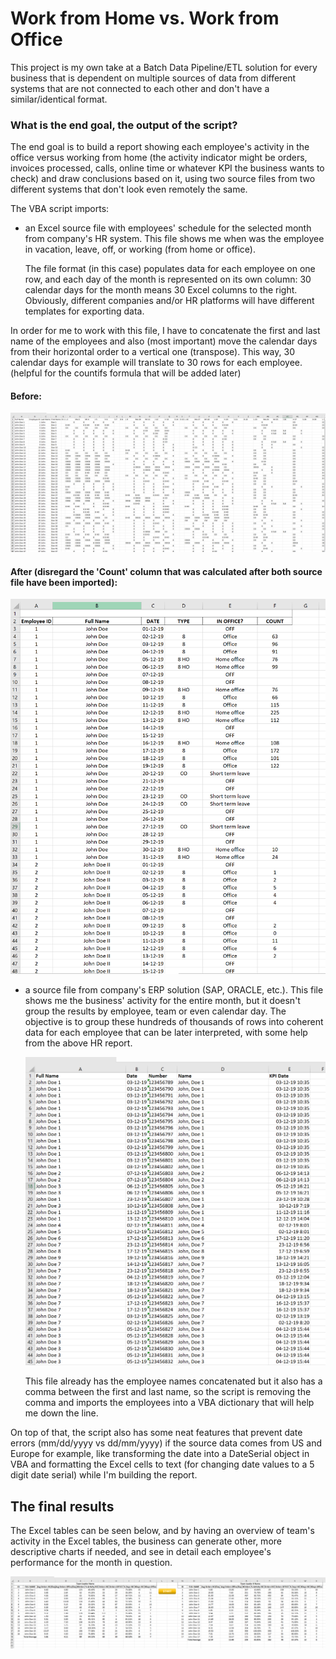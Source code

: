 # Work from Home vs. Work from Office

This project is my own take at a Batch Data Pipeline/ETL solution for every business that is dependent on multiple sources of data from different systems that are not connected to each other and don't have a similar/identical format.

### What is the end goal, the output of the script?

The end goal is to build a report showing each employee's activity in the office versus working from home (the activity indicator might be orders, invoices processed, calls, online time or whatever KPI the business wants to check) and draw conclusions based on it, using two source files from two different systems that don't look even remotely the same.

The VBA script imports:
- an Excel source file with employees' schedule for the selected month from company's HR system. This file shows me when was the employee in vacation, leave, off, or working (from home or office). <p> 
The file format (in this case) populates data for each employee on one row, and each day of the month is represented on its own column: 30 calendar days for the month means 30 Excel columns to the right. Obviously, different companies and/or HR platforms will have different templates for exporting data. <p>

In order for me to work with this file, I have to concatenate the first and last name of the employees and also (most important) move the calendar days from their horizontal order to a vertical one (transpose). This way, 30 calendar days for example will translate to 30 rows for each employee. (helpful for the countifs formula that will be added later) <p>
#### Before: <p>
<a><img src="Media/HR.png"/></a> <p>
#### After (disregard the 'Count' column that was calculated after both source file have been imported): <p>
<a><img src="Media/transpose.png"/></a> <p>
- a source file from company's ERP solution (SAP, ORACLE, etc.). This file shows me the business' activity for the entire month, but it doesn't group the results by employee, team or even calendar day. The objective is to group these hundreds of thousands of rows into coherent data for each employee that can be later interpreted, with some help from the above HR report. <p>
<a><img src="Media/erp.png"/></a> <p>
This file already has the employee names concatenated but it also has a comma between the first and last name, so the script is removing the comma and imports the employees into a VBA dictionary that will help me down the line. <p>

On top of that, the script also has some neat features that prevent date errors (mm/dd/yyyy vs dd/mm/yyyy) if the source data comes from US and Europe for example, like transforming the date into a DateSerial object in VBA and formatting the Excel cells to text (for changing date values to a 5 digit date serial) while I'm building the report. <p>

## The final results
The Excel tables can be seen below, and by having an overview of team's activity in the Excel tables, the business can generate other, more descriptive charts if needed, and see in detail each employee's performance for the month in question. <p>
<a><img src="Media/Final.png"/></a>
